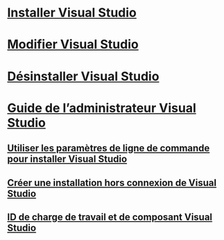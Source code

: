 # [Installer Visual Studio](install-visual-studio.md)
# [Modifier Visual Studio](modify-visual-studio.md)
# [Désinstaller Visual Studio](uninstall-visual-studio.md)
# [Guide de l’administrateur Visual Studio](visual-studio-administrator-guide.md)
## [Utiliser les paramètres de ligne de commande pour installer Visual Studio](use-command-line-parameters-to-install-visual-studio.md)
## [Créer une installation hors connexion de Visual Studio](create-an-offline-installation-of-visual-studio.md)
## [ID de charge de travail et de composant Visual Studio](workload-and-component-ids.md)
